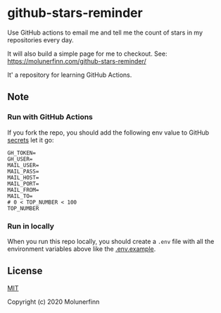 # github-stars-reminder

Use GitHub actions to email me and tell me the count of stars in my repositories every day.

It will also build a simple page for me to checkout. See: https://molunerfinn.com/github-stars-reminder/

It' a repository for learning GitHub Actions.

## Note

### Run with GitHub Actions

If you fork the repo, you should add the following env value to GitHub [secrets](https://help.github.com/en/actions/automating-your-workflow-with-github-actions/creating-and-using-encrypted-secrets) let it go:

```env
GH_TOKEN=
GH_USER=
MAIL_USER=
MAIL_PASS=
MAIL_HOST=
MAIL_PORT=
MAIL_FROM=
MAIL_TO=
# 0 < TOP_NUMBER < 100
TOP_NUMBER
```

### Run in locally

When you run this repo locally, you should create a `.env` file with all the environment variables above like the [.env.example](/.env.example).

## License

[MIT](http://opensource.org/licenses/MIT)

Copyright (c) 2020 Molunerfinn